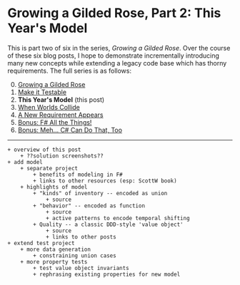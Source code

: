 Growing a Gilded Rose, Part 2: This Year's Model
===

This is part two of six in the series, _Growing a Gilded Rose_. Over the
course of these six blog posts, I hope to demonstrate incrementally
introducing many new concepts while extending a legacy code base which has
thorny requirements. The full series is as follows:

0. [Growing a Gilded Rose][0]
1. [Make it Testable][1]
1. **This Year's Model** (this post)
1. [When Worlds Collide][3]
1. [A New Requirement Appears][4]
1. [Bonus: F# All the Things!][5]
1. [Bonus: Meh... C# Can Do That, Too][6]

---

```
+ overview of this post
    + ??solution screenshots??
+ add model
    + separate project
        + benefits of modeling in F#
        + links to other resources (esp: ScottW book)
    + highlights of model
        + "kinds" of inventory -- encoded as union
            + source
        + "behavior" -- encoded as function
            + source
            + active patterns to encode temporal shifting
        + Quality -- a classic DDD-style 'value object'
            + source
            + links to other posts
+ extend test project
    + more data generation
        + constraining union cases
    + more property tests
        + test value object invariants
        + rephrasing existing properties for new model
```


[0]: https://paul.blasuc.ci/grow-a-rose.html
[1]: https://paul.blasuc.ci/rose-1-testable.html
[2]: https://paul.blasuc.ci/rose-2-model-fs.html
[3]: https://paul.blasuc.ci/rose-3-coalesce.html
[4]: https://paul.blasuc.ci/rose-4-extended.html
[5]: https://paul.blasuc.ci/rose-5-fs-alone.html
[6]: https://paul.blasuc.ci/rose-6-model-cs.html
[7]: https://github.com/pblasucci/GrowningGildedRose
